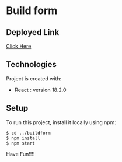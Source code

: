 # Build form

## Deployed Link
[Click Here](https://ubiquitous-elf-e75634.netlify.app/)


## Technologies
Project is created with:
* React : version 18.2.0



## Setup
To run this project, install it locally using npm:

```
$ cd ../buildform
$ npm install
$ npm start
```

Have Fun!!!!
